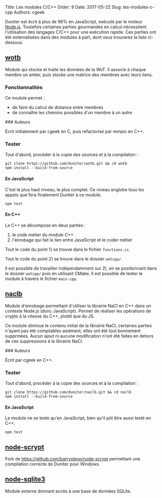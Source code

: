 Title: Les modules C/C++
Order: 9
Date: 2017-05-22
Slug: les-modules-c-cpp
Authors: cgeek

Duniter est écrit à plus de 96% en JavaScript, exécuté par le moteur [Node.js](https://nodejs.org). Toutefois certaines parties gourmandes en calcul nécessitent l'utilisation des langages C/C++ pour une exécution rapide. Ces parties ont été externalisées dans des modules à part, dont vous trouverez la liste ci-dessous.

## [wotb](https://github.com/duniter/wotb)

Module qui stocke et traite les données de la WoT. Il associe à chaque membre un entier, puis stocke une matrice des membres avec leurs liens.

### Fonctionnalités

Ce module permet : 

* de faire du calcul de distance entre membres
* de connaître les chemins possibles d'un membre à un autre

### Auteurs

Écrit initialement par cgeek en C, puis refactorisé par mmpio en C++.

### Tester

Tout d'abord, procéder à la copie des sources et à la compilation : 

    git clone https://github.com/duniter/wotb.git && cd wotb
    npm install --build-from-source

#### En JavaScript

C'est le plus haut niveau, le plus complet. Ce niveau englobe tous les appels que fera finalement Duniter à ce module.

    npm test
    
#### En C++

Le C++ se décompose en deux parties :

1) le code métier du module C++
2) l'enrobage qui fait le lien entre JavaScript et le coder métier

Tout le code du point 1) se trouve dans le fichier `functions.cc`.

Tout le code du point 2) se trouve dans le dossier `wotcpp/`.

Il  est possible de travailler indépendamment sur 2), en se positionnant dans le dossier `wotcpp/` puis en utilisant CMake. Il est possible de tester le module à travers le fichier `main.cpp`.

## [naclb](https://github.com/duniter/naclb)

Module d'enrobage permettant d'utiliser la librairie NaCl en C++ dans un contexte Node.js (donc JavaScript). Permet de réaliser les opérations de crypto à la vitesse du C++, plutôt que du JS.

Ce module diminue le contenu initial de la librairie NaCl, certaines parties n'ayant pas été compilables aisément, elles ont été tout bonnement supprmées. Aucun ajout ni aucune modification n'ont été faites en dehors de ces suppressions à la librairie NaCl.

### Auteurs

Écrit par cgeek en C++.

### Tester

Tout d'abord, procéder à la copie des sources et à la compilation : 

    git clone https://github.com/duniter/naclb.git && cd naclb
    npm install --build-from-source

#### En JavaScript

Le module ne se teste qu'en JavaScript, bien qu'il pût être aussi testé en C++.

    npm test
    
## [node-scrypt](https://github.com/c-geek/node-scrypt)

Fork de https://github.com/barrysteyn/node-scrypt permettant une compilation correcte de Duniter pour Windows. 

## [node-sqlite3](https://github.com/mapbox/node-sqlite3)

Module externe donnant accès à une base de données SQLite.
